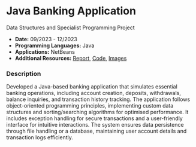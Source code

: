 # Java Banking Application 
Data Structures and Specialist Programming Project
- **Date:** 09/2023 - 12/2023
- **Programming Languages:** Java
- **Applications:** NetBeans
- **Additional Resources:** [Report](), [Code](https://github.com/SamuelAkintomide/JavaEEBank/tree/main/Code), [Images](https://github.com/SamuelAkintomide/ARTEx/tree/main/Images)
  
### Description
Developed a Java-based banking application that simulates essential banking operations, including account creation, deposits, withdrawals, balance inquiries, and transaction history tracking. The application follows object-oriented programming principles, implementing custom data structures and sorting/searching algorithms for optimised performance. It includes exception handling for secure transactions and a user-friendly interface for intuitive interactions. The system ensures data persistence through file handling or a database, maintaining user account details and transaction logs efficiently.

